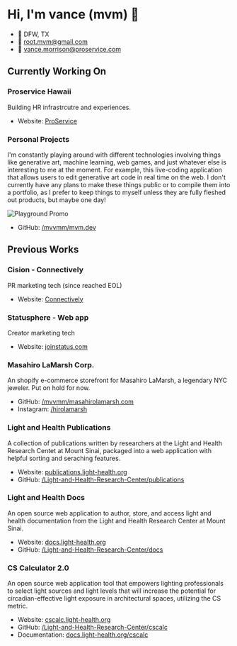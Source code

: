 # Hi, I'm vance (mvm) 👋

- 📍 DFW, TX
- 📧 [root.mvm@gmail.com](mailto:root.mvm@gmail.com)
- 📧 [vance.morrison@proservice.com](mailto:vance.morrison@proservice.com)

## Currently Working On

### Proservice Hawaii

Building HR infrastrcutre and experiences.

- Website: [ProService](https://proservice.com/)

### Personal Projects

I'm constantly playing around with different technologies involving things like generative art, machine learning, web games, and just whatever else is interesting to me at the moment. For example, this live-coding application that allows users to edit generative art code in real time on the web. I don't currently have any plans to make these things public or to compile them into a portfolio, as I prefer to keep things to myself unless they are fully fleshed out products, but maybe one day!

![Playground Promo](img/playground-promo.gif)

- GitHub: [/mvvmm/mvm.dev](https://github.com/mvvmm/mvm.dev)

## Previous Works

### Cision - Connectively

PR marketing tech (since reached EOL)

- Website: [Connectively](https://www.connectively.us/)

### Statusphere - Web app

Creator marketing tech

- Website: [joinstatus.com](https://www.joinstatus.com/)

### Masahiro LaMarsh Corp.

An shopify e-commerce storefront for Masahiro LaMarsh, a legendary NYC jeweler. Put on hold for now.

- GitHub: [/mvvmm/masahirolamarsh.com](https://github.com/mvvmm/masahirolamarsh.com)
- Instagram: [/hirolamarsh](https://www.instagram.com/hirolamarsh)

### Light and Health Publications

A collection of publications written by researchers at the Light and Health Research Centet at Mount Sinai, packaged into a web application with helpful sorting and seraching features.

- Website: [publications.light-health.org](https://publications.light-health.org/)
- GitHub: [/Light-and-Health-Research-Center/publications](https://github.com/Light-and-Health-Research-Center/publications)

### Light and Health Docs

An open source web application to author, store, and access light and health documentation from the Light and Health Research Center at Mount Sinai.

- Website: [docs.light-health.org](https://docs.light-health.org/)
- GitHub: [/Light-and-Health-Research-Center/docs](https://github.com/Light-and-Health-Research-Center/docs)

### CS Calculator 2.0

An open source web application tool that empowers lighting professionals to select light sources and light levels that will increase the potential for circadian-effective light exposure in architectural spaces, utilizing the CS metric. 

- Website: [cscalc.light-health.org](https://cscalc.light-health.org)
- GitHub: [/Light-and-Health-Research-Center/cscalc](https://github.com/Light-and-Health-Research-Center/cscalc)
- Documentation: [docs.light-health.org/cscalc](https://docs.light-health.org/cscalc)
